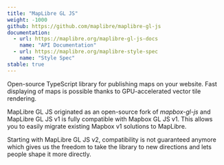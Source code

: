 ```yaml
---
title: "MapLibre GL JS"
weight: -1000
github: https://github.com/maplibre/maplibre-gl-js
documentation:
  - url: https://maplibre.org/maplibre-gl-js-docs
    name: "API Documentation"
  - url: https://maplibre.org/maplibre-style-spec
    name: "Style Spec"
stable: true
---
```


Open-source TypeScript library for publishing maps on your website.
Fast displaying of maps is possible thanks to GPU-accelerated vector tile rendering.

MapLibre GL JS originated as an open-source fork of _mapbox-gl-js_ and MapLibre GL JS v1 is fully compatible with Mapbox GL JS v1. This allows you to easily migrate existing Mapbox v1 solutions to MapLibre.

Starting with MapLibre GL JS v2, compatibility is not guaranteed anymore which gives us the freedom to take the library to new directions and lets people shape it more directly.
